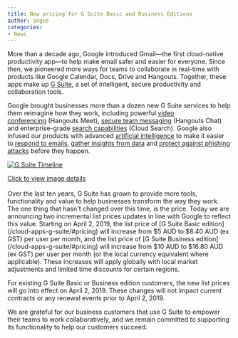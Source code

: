 ```yaml
---
title: New pricing for G Suite Basic and Business Editions
author: angus
categories:
- News
---
```

More than a decade ago, Google introduced Gmail—the first cloud-native productivity app—to help make email safer and easier for everyone. Since then, we pioneered more ways for teams to collaborate in real-time with products like Google Calendar, Docs, Drive and Hangouts. Together, these apps make up [G Suite](/cloud-apps-g-suite), a set of intelligent, secure productivity and collaboration tools.

Google brought businesses more than a dozen new G Suite services to help them reimagine how they work, including powerful [video conferencing](https://www.blog.google/products/g-suite/bring-teams-together-new-g-suite-integrations/) (Hangouts Meet), [secure team messaging](https://www.blog.google/products/g-suite/move-projects-forward-one-placehangouts-chat-now-available/) (Hangouts Chat) and enterprise-grade [search capabilities](https://www.blog.google/products/g-suite/introducing-google-cloud-search-g-suite/) (Cloud Search). Google also infused our products with advanced [artificial intelligence](https://www.blog.google/products/g-suite/how-machine-learning-g-suite-makes-people-more-productive/) to make it easier to [respond to emails](https://www.blog.google/products/gmail/subject-write-emails-faster-smart-compose-gmail/), [gather insights from data](https://www.blog.google/products/docs/explore-docs-sheets-and-slides/) and [protect against phishing attacks](https://www.blog.google/products/g-suite/helping-g-suite-customers-stay-secure-new-proactive-phishing-protections-and-management-controls/) before they happen.

[![G Suite Timeline](/assets/images/g-suite-timeline.png)](/assets/docs/g_suite_timeline.pdf)
<div class="caption"><a href="/assets/docs/g_suite_timeline.pdf">Click to view image details</a></div>

<br/>
Over the last ten years, G Suite has grown to provide more tools, functionality and value to help businesses transform the way they work. The one thing that hasn't changed over this time, is the price. Today we are announcing two incremental list prices updates in line with Google to reflect this value. Starting on April 2, 2019, the list price of [G Suite Basic edition](/cloud-apps-g-suite/#pricing) will increase from $5 AUD to $8.40 AUD (ex GST) per user per month, and the list price of [G Suite Business edition](/cloud-apps-g-suite/#pricing) will increase from $10 AUD to $16.80 AUD (ex GST) per user per month (or the local currency equivalent where applicable). These increases will apply globally with local market adjustments and limited time discounts for certain regions.

For existing G Suite Basic or Business edition customers, the new list prices will go into effect on April 2, 2019. These changes will not impact current contracts or any renewal events prior to April 2, 2019.

We are grateful for our business customers that use G Suite to empower their teams to work collaboratively, and we remain committed to supporting its functionality to help our customers succeed.
